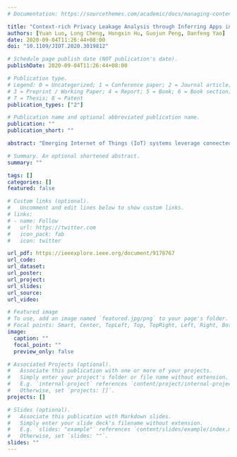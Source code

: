 ```yaml
---
# Documentation: https://sourcethemes.com/academic/docs/managing-content/

title: "Context-rich Privacy Leakage Analysis through Inferring Apps in Smart Home IoT"
authors: [Yuan Luo, Long Cheng, Hongxin Hu, Guojun Peng, Danfeng Yao]
date: 2020-09-04T11:26:44+08:00
doi: "10.1109/JIOT.2020.3019812"

# Schedule page publish date (NOT publication's date).
publishDate: 2020-09-04T11:26:44+08:00

# Publication type.
# Legend: 0 = Uncategorized; 1 = Conference paper; 2 = Journal article;
# 3 = Preprint / Working Paper; 4 = Report; 5 = Book; 6 = Book section;
# 7 = Thesis; 8 = Patent
publication_types: ["2"]

# Publication name and optional abbreviated publication name.
publication: ""
publication_short: ""

abstract: "Emerging Internet of Things (IoT) systems leverage connected devices to enable intelligent and automated functionalities. Despite the benefits, there exist privacy risks of network traffic, which have been studied by the previous research. However, with the current privacy inference remaining at the event-level, potential privacy risks are underestimated, which, as our study shows, can be much higher than previously reported through app-level traffic analysis. A key observation of our research is that IoT event-triggered traffic is generated by apps, which often adopt an if-trigger-then-action (triggeraction) programming paradigm. We utilize this feature to develop fingerprints to differentiate running apps, and learn contextrich privacy-sensitive information from apps. In this paper, we present a privacy leakage analysis called ALTA to infer running apps in smart home IoT environments. First, ALTA identifies app fingerprints through static analysis, and extracts sensitive information from app descriptions and input prompts. Then, through dynamic traffic profiling, it learns traffic fingerprints of apps. Finally, ALTA matches the fingerprints of app and traffic, and thus is able to pinpoint which app is running from IoT traffic at runtime. To demonstrate the feasibility of our approach, we analyze 254 SmartThings applications via program and natural language processing (NLP) analysis. We also perform the app inference evaluation on 31 apps executed in a simulated smart home. The results suggest that ALTA can effectively infer running apps from IoT traffic and learn context-rich information (e.g., health conditions, daily routines, and user activities) from apps with high accuracy."

# Summary. An optional shortened abstract.
summary: ""

tags: []
categories: []
featured: false

# Custom links (optional).
#   Uncomment and edit lines below to show custom links.
# links:
# - name: Follow
#   url: https://twitter.com
#   icon_pack: fab
#   icon: twitter

url_pdf: https://ieeexplore.ieee.org/document/9178767
url_code:
url_dataset:
url_poster:
url_project:
url_slides:
url_source:
url_video:

# Featured image
# To use, add an image named `featured.jpg/png` to your page's folder. 
# Focal points: Smart, Center, TopLeft, Top, TopRight, Left, Right, BottomLeft, Bottom, BottomRight.
image:
  caption: ""
  focal_point: ""
  preview_only: false

# Associated Projects (optional).
#   Associate this publication with one or more of your projects.
#   Simply enter your project's folder or file name without extension.
#   E.g. `internal-project` references `content/project/internal-project/index.md`.
#   Otherwise, set `projects: []`.
projects: []

# Slides (optional).
#   Associate this publication with Markdown slides.
#   Simply enter your slide deck's filename without extension.
#   E.g. `slides: "example"` references `content/slides/example/index.md`.
#   Otherwise, set `slides: ""`.
slides: ""
---
```

